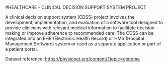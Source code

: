 #HEALTHCARE - CLINICAL DECISION SUPPORT SYSTEM PROJECT

A clinical decision support system (CDSS) project involves the development, implementation, and evaluation of a software tool designed to provide clinicians with relevant medical information to facilitate decision-making or improve adherence to recommended care. The CDSS can be integrated into an EHR (Electronic Health Record) or HMS (Hospital Management Software) system or used as a separate application or part of a patient portal.



Dataset reference: https://physionet.org/content/?topic=genome






